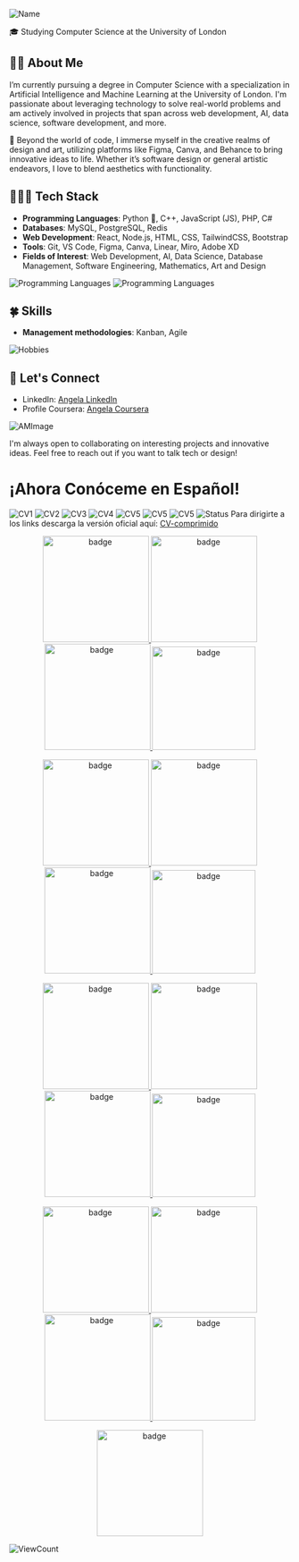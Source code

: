![Name](Github/name.png)

🎓 Studying Computer Science at the University of London

## 👧🏽 About Me

I’m currently pursuing a degree in Computer Science with a specialization in Artificial Intelligence and Machine Learning at the University of London. I'm passionate about leveraging technology to solve real-world problems and am actively involved in projects that span across web development, AI, data science, software development, and more.

🎨 Beyond the world of code, I immerse myself in the creative realms of design and art, utilizing platforms like Figma, Canva, and Behance to bring innovative ideas to life. Whether it’s software design or general artistic endeavors, I love to blend aesthetics with functionality.

## 👩🏽‍💻 Tech Stack

- **Programming Languages**: Python 🐍, C++, JavaScript (JS), PHP, C#
- **Databases**: MySQL,  PostgreSQL, Redis
- **Web Development**: React, Node.js, HTML, CSS, TailwindCSS, Bootstrap
- **Tools**: Git, VS Code, Figma, Canva, Linear, Miro, Adobe XD 
- **Fields of Interest**: Web Development, AI, Data Science, Database Management, Software Engineering, Mathematics, Art and Design
    
![Programming Languages](https://skillicons.dev/icons?i=js,html,css,cpp,python,php,tailwind,gql,p5js)
![Programming Languages](https://skillicons.dev/icons?i=prisma,mysql,postgres,figma,vscode,git,github,vite,vercel)

## 🍀 Skills
- **Management methodologies**: Kanban, Agile

![Hobbies](Github/hobbies-small.png)

  
## 📩 Let's Connect
- LinkedIn: [Angela LinkedIn](https://www.linkedin.com/in/isonoangelapaola/)
- Profile Coursera: [Angela Coursera](https://www.coursera.org/user/f27d45b8ffcf61dfd53b1af9dfc65773)


![AMImage](Github/appleMusic.png)

I'm always open to collaborating on interesting projects and innovative ideas. Feel free to reach out if you want to talk tech or design!


# ¡Ahora Conóceme en Español!
![CV1](CV/1CV.png)
![CV2](CV/2.png)
![CV3](CV/3.png)
![CV4](CV/4.png)
![CV5](CV/5.png)
![CV5](CV/6.png)
![CV5](CV/6CV.png)
![Status](CV/Status.png)
Para dirigirte a los links descarga la versión oficial aquí: [CV-comprimido](https://github.com/angelaL8a/angelaL8a/blob/main/CV/CV-compressed.pdf)


<p align="center">
    <a href="https://www.credly.com/badges/4a31d4bb-f1b3-4b09-8a72-3ef5608ebbae/public_url">
        <img src="https://github.com/angelaL8a/angelaL8a/blob/main/badges/1_data-science-orientation.png" alt="badge" width="190px"/>
    </a> 
    <a href="https://www.credly.com/badges/56ded2ce-4ca2-4837-9ca0-74ddf3ad32c5/public_url">
        <img src="https://github.com/angelaL8a/angelaL8a/blob/main/badges/2_tools-for-data-science-v2.png" alt="badge" width="190px" padding="40px" />
    </a> 
    <a href="https://www.credly.com/badges/cde564b6-9f84-48ab-b8ed-b0cce1cfa9a4/public_url">
        <img src="https://github.com/angelaL8a/angelaL8a/blob/main/badges/3_data-science-methodology.png" alt="badge" width="190px" padding="40px" />
    </a> 
    <a href="https://www.credly.com/badges/83a5fb04-de9f-4199-b909-122531ddc456/public_url">
        <img src="https://github.com/angelaL8a/angelaL8a/blob/main/badges/4_python-for-data-science-and-ai.png" alt="badge" width="185px"/> 
    </a>
</p>

<p align="center"
>
    <a href="https://www.credly.com/badges/d1c741cb-5dab-4127-b1ae-348c2fb07421/public_url">
        <img src="https://github.com/angelaL8a/angelaL8a/blob/main/badges/5_python-project-for-data-science.png" alt="badge" width="190px"/>
    </a> 
    <a href="https://www.credly.com/badges/f07bc370-f68b-465e-9a05-577ad41d23b0/public_url">
        <img src="https://github.com/angelaL8a/angelaL8a/blob/main/badges/6_databases-and-sql-for-data-science.png" alt="badge" width="190px" padding="40px"/>
    </a> 
    <a href="https://www.credly.com/badges/024daddb-fb4b-41ea-9130-fbc9addc1318/public_url">
        <img src="https://github.com/angelaL8a/angelaL8a/blob/main/badges/7_data-analysis-with-python.png" alt="badge" width="190px" padding="40px"/>
    </a 
    <a href="https://www.credly.com/badges/897a404d-9360-4b30-a734-f7a65b242923/public_url">
        <img src="https://github.com/angelaL8a/angelaL8a/blob/main/badges/8_data-visualization-with-python.png" alt="badge" width="185px"/> 
    </a>
</p>

<p align="center">
    <a href="https://www.credly.com/badges/300ae4ff-49e6-4d9a-807a-725b0cd5d75f/public_url">
        <img src="https://github.com/angelaL8a/angelaL8a/blob/main/badges/9_machine-learning-with-python.png" alt="badge" width="190px"/>
    </a> 
   <a href="https://www.credly.com/badges/debdb6d4-fb12-46a9-a52d-fb3a12b2ff91/public_url">
        <img src="https://github.com/angelaL8a/angelaL8a/blob/main/badges/10_applied-data-science-capstone.1.png" alt="badge" width="190px" padding="40px"/>
    </a> 
    <a href="https://www.credly.com/badges/c2d85abb-6559-4a49-9d64-c091f2b4541e/public_url">
        <img src="https://github.com/angelaL8a/angelaL8a/blob/main/enterprise-design-thinking-practitioner.png" alt="badge" width="190px" padding="40px"/>
    </a> 
    <a href="https://www.credly.com/badges/5a05e81e-f507-4874-9bf9-81a192dff58e/public_url">
        <img src="https://github.com/angelaL8a/angelaL8a/blob/main/google-it-support-certificate.2.png" alt="badge" width="185px"/> 
    </a>
</p>

<p align="center">
    <a href="https://www.credly.com/badges/7085e793-6d89-43ac-8643-62c271a0a2f0/public_url">
        <img src="https://github.com/angelaL8a/angelaL8a/blob/main/badges/applied-data-science-specialization-v2.png" alt="badge" width="190px"/>
    </a> 
    <a href="https://www.credly.com/badges/e9e3c07a-7904-4338-adc7-45a0816a9ba0/public_url">
        <img src="https://github.com/angelaL8a/angelaL8a/blob/main/badges/11-generative-ai-essentials-for-data-science.png" alt="badge" width="190px" padding="40px"/>
    </a> 
    <a href="https://www.credly.com/badges/d95067ee-5066-4fb9-b979-3914dea31c1e/public_url">
        <img src="https://github.com/angelaL8a/angelaL8a/blob/main/badges/enterprise-design-thinking-co-creator.png" alt="badge" width="190px" padding="40px"/>
    </a> 
    <a href="https://www.credly.com/badges/c14fc0f8-e275-4e0e-b813-772eef4945a8/public_url">
        <img src="https://github.com/angelaL8a/angelaL8a/blob/main/badges/12_data-scientist-career-guide-and-interview-preparati.png" alt="badge" width="185px"/> 
    </a>
</p>

<p align="center">
    <a href="https://www.credly.com/badges/bb06edc4-8990-453d-8a3a-6a1771da66e8/public_url">
        <img src="https://github.com/angelaL8a/angelaL8a/blob/main/badges/ibm-data-science-professional-certificate.png" alt="badge" width="190px"/>
    </a> 
</p>

![ViewCount](https://views.whatilearened.today/views/github/angelaL8a/angelaL8a.svg?cache=remove)
